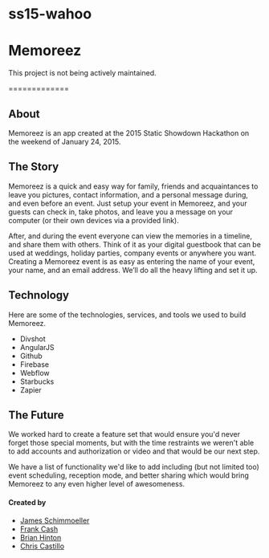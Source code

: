 # ss15-wahoo

# Memoreez

This project is not being actively maintained. 

=============
## About
Memoreez is an app created at the 2015 Static Showdown Hackathon on the weekend of January 24, 2015.

## The Story
Memoreez is a quick and easy way for family, friends and acquaintances to leave you pictures, contact information, and a personal message during, and even before an event. Just setup your event in Memoreez, and your guests can check in, take photos, and leave you a message on your computer (or their own devices via a provided link).  

After, and during the event everyone can view the memories in a timeline, and share them with others. Think of it as your digital guestbook that can be used at weddings, holiday parties, company events or anywhere you want. Creating a Memoreez event is as easy as entering the name of your event, your name, and an email address. We’ll do all the heavy lifting and set it up.  


## Technology

Here are some of the technologies, services, and tools we used to build Memoreez.

*   Divshot
*   AngularJS
*	Github
*   Firebase
*	Webflow
*	Starbucks
*	Zapier


## The Future
We worked hard to create a feature set that would ensure you'd never forget those special moments, but with the time restraints we weren't able to add accounts and authorization or video and that would be our next step.  

We have a list of functionality we'd like to add including (but not limited too) event scheduling, reception mode, and better sharing which would bring Memoreez to any even higher level of awesomeness.

#### Created by
*	[James Schimmoeller](https://twitter.com/godsaxle)
*	[Frank Cash](https://github.com/frankcash)
*	[Brian Hinton](https://twitter.com/briannhinton)
*	[Chris Castillo](https://twitter.com/_senorcastillo)
